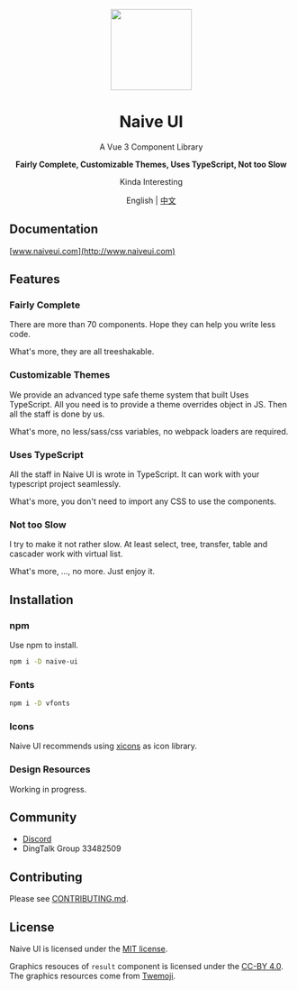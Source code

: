 <p align="center">
  <img width="144px" src="https://naiveui.oss-cn-hongkong.aliyuncs.com/naivelogo.svg" />
</p>

<h1 align="center">Naive UI</h1>
<p align="center">A Vue 3 Component Library</p>
<p align="center"><b>Fairly Complete, Customizable Themes, Uses TypeScript, Not too Slow</b></p>
<p align="center">Kinda Interesting</p>

<p align="center">English | <a href="README.zh-CN.md">中文</a></p>

## Documentation

[www.naiveui.com](http://www.naiveui.com)

## Features

### Fairly Complete

There are more than 70 components. Hope they can help you write less code.

What's more, they are all treeshakable.

### Customizable Themes

We provide an advanced type safe theme system that built Uses TypeScript. All you need is to provide a theme overrides object in JS. Then all the staff is done by us.

What's more, no less/sass/css variables, no webpack loaders are required.

### Uses TypeScript

All the staff in Naive UI is wrote in TypeScript. It can work with your typescript project seamlessly.

What's more, you don't need to import any CSS to use the components.

### Not too Slow

I try to make it not rather slow. At least select, tree, transfer, table and cascader work with virtual list.

What's more, ..., no more. Just enjoy it.

## Installation

### npm

Use npm to install.

```bash
npm i -D naive-ui
```

### Fonts

```bash
npm i -D vfonts
```

### Icons

Naive UI recommends using [xicons](https://www.xicons.org) as icon library.

### Design Resources

Working in progress.

## Community

- [Discord](https://discord.gg/Pqv7Mev5Dd)
- DingTalk Group 33482509

## Contributing

Please see [CONTRIBUTING.md](https://github.com/TuSimple/naive-ui/blob/main/CONTRIBUTING.md).

## License

Naive UI is licensed under the [MIT license](https://opensource.org/licenses/MIT).

Graphics resouces of `result` component is licensed under the [CC-BY 4.0](https://creativecommons.org/licenses/by/4.0/). The graphics resources come from [Twemoji](https://github.com/twitter/twemoji).
